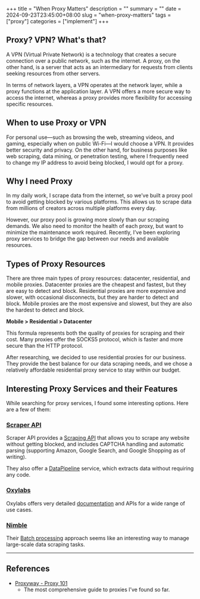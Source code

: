 +++
title = "When Proxy Matters"
description = ""
summary = ""
date = 2024-09-23T23:45:00+08:00
slug = "when-proxy-matters"
tags = ["proxy"]
categories = ["implement"]
+++

## Proxy? VPN? What's that?

A VPN (Virtual Private Network) is a technology that creates a secure connection over a public network, such as the internet. A proxy, on the other hand, is a server that acts as an intermediary for requests from clients seeking resources from other servers.

In terms of network layers, a VPN operates at the network layer, while a proxy functions at the application layer. A VPN offers a more secure way to access the internet, whereas a proxy provides more flexibility for accessing specific resources.

## When to use Proxy or VPN

For personal use—such as browsing the web, streaming videos, and gaming, especially when on public Wi-Fi—I would choose a VPN. It provides better security and privacy. On the other hand, for business purposes like web scraping, data mining, or penetration testing, where I frequently need to change my IP address to avoid being blocked, I would opt for a proxy.

## Why I need Proxy

In my daily work, I scrape data from the internet, so we’ve built a proxy pool to avoid getting blocked by various platforms. This allows us to scrape data from millions of creators across multiple platforms every day.

However, our proxy pool is growing more slowly than our scraping demands. We also need to monitor the health of each proxy, but want to minimize the maintenance work required. Recently, I’ve been exploring proxy services to bridge the gap between our needs and available resources.

## Types of Proxy Resources

There are three main types of proxy resources: datacenter, residential, and mobile proxies. Datacenter proxies are the cheapest and fastest, but they are easy to detect and block. Residential proxies are more expensive and slower, with occasional disconnects, but they are harder to detect and block. Mobile proxies are the most expensive and slowest, but they are also the hardest to detect and block.

**Mobile > Residential > Datacenter**

This formula represents both the quality of proxies for scraping and their cost. Many proxies offer the SOCKS5 protocol, which is faster and more secure than the HTTP protocol.

After researching, we decided to use residential proxies for our business. They provide the best balance for our data scraping needs, and we chose a relatively affordable residential proxy service to stay within our budget.

## Interesting Proxy Services and their Features

While searching for proxy services, I found some interesting options. Here are a few of them:

### [Scraper API](https://www.scraperapi.com/)
Scraper API provides a [Scraping API](https://www.scraperapi.com/solutions/scraping-api/) that allows you to scrape any website without getting blocked, and includes CAPTCHA handling and automatic parsing (supporting Amazon, Google Search, and Google Shopping as of writing).

They also offer a [DataPipeline](https://www.scraperapi.com/solutions/data-pipeline/) service, which extracts data without requiring any code.

### [Oxylabs](https://oxylabs.io/)
Oxylabs offers very detailed [documentation](https://developers.oxylabs.io/) and APIs for a wide range of use cases.

### [Nimble](https://www.nimbleway.com/)
Their [Batch processing](https://docs.nimbleway.com/data-platform/web-api/batch-processing) approach seems like an interesting way to manage large-scale data scraping tasks.

---
## References
 - [Proxyway - Proxy 101](https://proxyway.com/guides?e-filter-ee84452-guides_categories=proxy-101)
   - The most comprehensive guide to proxies I’ve found so far.
